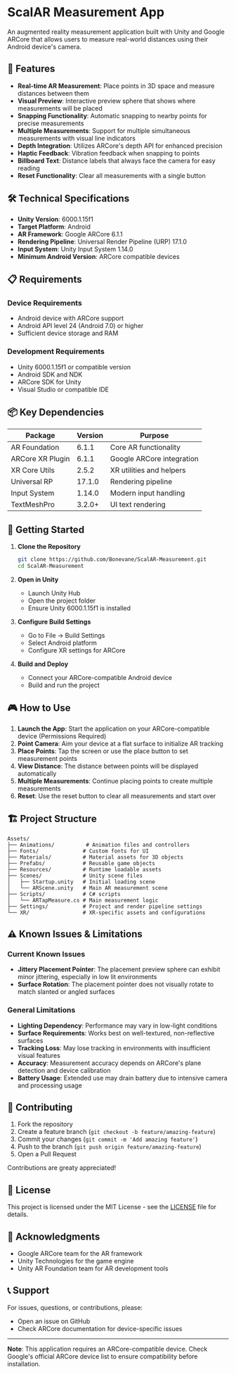 # ScalAR Measurement App

An augmented reality measurement application built with Unity and Google ARCore that allows users to measure real-world distances using their Android device's camera.

## 📱 Features

- **Real-time AR Measurement**: Place points in 3D space and measure distances between them
- **Visual Preview**: Interactive preview sphere that shows where measurements will be placed
- **Snapping Functionality**: Automatic snapping to nearby points for precise measurements
- **Multiple Measurements**: Support for multiple simultaneous measurements with visual line indicators
- **Depth Integration**: Utilizes ARCore's depth API for enhanced precision
- **Haptic Feedback**: Vibration feedback when snapping to points
- **Billboard Text**: Distance labels that always face the camera for easy reading
- **Reset Functionality**: Clear all measurements with a single button

## 🛠️ Technical Specifications

- **Unity Version**: 6000.1.15f1
- **Target Platform**: Android
- **AR Framework**: Google ARCore 6.1.1
- **Rendering Pipeline**: Universal Render Pipeline (URP) 17.1.0
- **Input System**: Unity Input System 1.14.0
- **Minimum Android Version**: ARCore compatible devices

## 📋 Requirements

### Device Requirements

- Android device with ARCore support
- Android API level 24 (Android 7.0) or higher
- Sufficient device storage and RAM

### Development Requirements

- Unity 6000.1.15f1 or compatible version
- Android SDK and NDK
- ARCore SDK for Unity
- Visual Studio or compatible IDE

## 📦 Key Dependencies

| Package          | Version | Purpose                   |
| ---------------- | ------- | ------------------------- |
| AR Foundation    | 6.1.1   | Core AR functionality     |
| ARCore XR Plugin | 6.1.1   | Google ARCore integration |
| XR Core Utils    | 2.5.2   | XR utilities and helpers  |
| Universal RP     | 17.1.0  | Rendering pipeline        |
| Input System     | 1.14.0  | Modern input handling     |
| TextMeshPro      | 3.2.0+  | UI text rendering         |

## 🚀 Getting Started

1. **Clone the Repository**

   ```bash
   git clone https://github.com/Bonevane/ScalAR-Measurement.git
   cd ScalAR-Measurement
   ```

2. **Open in Unity**

   - Launch Unity Hub
   - Open the project folder
   - Ensure Unity 6000.1.15f1 is installed

3. **Configure Build Settings**

   - Go to File → Build Settings
   - Select Android platform
   - Configure XR settings for ARCore

4. **Build and Deploy**
   - Connect your ARCore-compatible Android device
   - Build and run the project

## 🎮 How to Use

1. **Launch the App**: Start the application on your ARCore-compatible device (Permissions Required)
2. **Point Camera**: Aim your device at a flat surface to initialize AR tracking
3. **Place Points**: Tap the screen or use the place button to set measurement points
4. **View Distance**: The distance between points will be displayed automatically
5. **Multiple Measurements**: Continue placing points to create multiple measurements
6. **Reset**: Use the reset button to clear all measurements and start over

## 🏗️ Project Structure

```
Assets/
├── Animations/          # Animation files and controllers
├── Fonts/              # Custom fonts for UI
├── Materials/          # Material assets for 3D objects
├── Prefabs/            # Reusable game objects
├── Resources/          # Runtime loadable assets
├── Scenes/             # Unity scene files
│   ├── Startup.unity   # Initial loading scene
│   └── ARScene.unity   # Main AR measurement scene
├── Scripts/            # C# scripts
│   └── ARTapMeasure.cs # Main measurement logic
├── Settings/           # Project and render pipeline settings
└── XR/                 # XR-specific assets and configurations
```

## ⚠️ Known Issues & Limitations

### Current Known Issues

- **Jittery Placement Pointer**: The placement preview sphere can exhibit minor jittering, especially in low lit environments
- **Surface Rotation**: The placement pointer does not visually rotate to match slanted or angled surfaces

### General Limitations

- **Lighting Dependency**: Performance may vary in low-light conditions
- **Surface Requirements**: Works best on well-textured, non-reflective surfaces
- **Tracking Loss**: May lose tracking in environments with insufficient visual features
- **Accuracy**: Measurement accuracy depends on ARCore's plane detection and device calibration
- **Battery Usage**: Extended use may drain battery due to intensive camera and processing usage


## 🤝 Contributing

1. Fork the repository
2. Create a feature branch (`git checkout -b feature/amazing-feature`)
3. Commit your changes (`git commit -m 'Add amazing feature'`)
4. Push to the branch (`git push origin feature/amazing-feature`)
5. Open a Pull Request

Contributions are greaty appreciated!

## 📄 License

This project is licensed under the MIT License - see the [LICENSE](LICENSE) file for details.

## 🙏 Acknowledgments

- Google ARCore team for the AR framework
- Unity Technologies for the game engine
- Unity AR Foundation team for AR development tools

## 📞 Support

For issues, questions, or contributions, please:

- Open an issue on GitHub
- Check ARCore documentation for device-specific issues

---

**Note**: This application requires an ARCore-compatible device. Check Google's official ARCore device list to ensure compatibility before installation.
